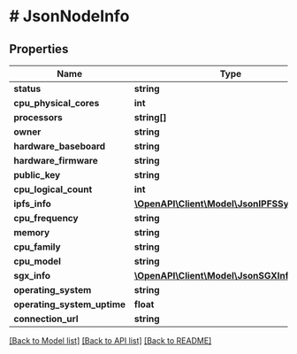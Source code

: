 # # JsonNodeInfo

## Properties

Name | Type | Description | Notes
------------ | ------------- | ------------- | -------------
**status** | **string** |  | [optional]
**cpu_physical_cores** | **int** |  | [optional]
**processors** | **string[]** |  | [optional]
**owner** | **string** |  | [optional]
**hardware_baseboard** | **string** |  | [optional]
**hardware_firmware** | **string** |  | [optional]
**public_key** | **string** |  | [optional]
**cpu_logical_count** | **int** |  | [optional]
**ipfs_info** | [**\OpenAPI\Client\Model\JsonIPFSSystemInfo**](JsonIPFSSystemInfo.md) |  | [optional]
**cpu_frequency** | **string** |  | [optional]
**memory** | **string** |  | [optional]
**cpu_family** | **string** |  | [optional]
**cpu_model** | **string** |  | [optional]
**sgx_info** | [**\OpenAPI\Client\Model\JsonSGXInfo**](JsonSGXInfo.md) |  | [optional]
**operating_system** | **string** |  | [optional]
**operating_system_uptime** | **float** |  | [optional]
**connection_url** | **string** |  | [optional]

[[Back to Model list]](../../README.md#models) [[Back to API list]](../../README.md#endpoints) [[Back to README]](../../README.md)
